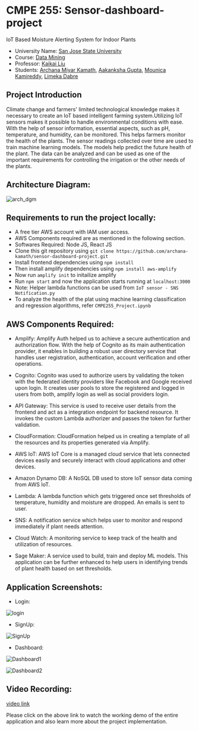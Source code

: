 # CMPE 255: Sensor-dashboard-project
IoT Based Moisture Alerting System for Indoor Plants

* University Name: [San Jose State University](http://www.sjsu.edu/)
* Course: [Data Mining](https://catalog.sjsu.edu/preview_course_nopop.php?catoid=12&coid=58423)
* Professor: [Kaikai Liu](https://cmpe.sjsu.edu/profile/kaikai-liu)
* Students: [Archana Miyar Kamath](https://www.linkedin.com/in/archana-kamath-018/), [Aakanksha Gupta](https://www.linkedin.com/in/aakanksha-gupta-739ab993?originalSubdomain=in), [Mounica Kamireddy](https://www.linkedin.com/in/mounica-kamireddy/), [Limeka Dabre](https://www.linkedin.com/in/limekadabre/)

## Project Introduction

Climate change and farmers' limited technological knowledge makes it necessary to create an IoT based intelligent farming system.Utilizing IoT sensors makes it possible to handle environmental conditions with ease. With the help of sensor information, essential aspects, such as pH, temperature, and humidity, can be monitored. This helps farmers monitor the health of the plants. The sensor readings collected over time are used to train machine learning models. The models help predict the future health of the plant. The data can be analyzed and can be used as one of the important requirements for controlling the irrigation or the other needs of the plants.

## Architecture Diagram:

![arch_dgm](https://user-images.githubusercontent.com/27188674/207071902-9c14de83-0e15-430e-a38e-5c1e6b9f7223.png)

## Requirements to run the project locally:

* A free tier AWS account with IAM user access.
* AWS Components required are as mentioned in the following section.
* Softwares Required: Node JS, React JS
* Clone this git repository using ```git clone https://github.com/archana-kamath/sensor-dashboard-project.git```
* Install frontend dependencies using ```npm install```
* Then install amplify dependencies using ```npm install aws-amplify```
* Now run ```amplify init``` to initailize amplify
* Run ```npm start``` and now the application starts running at ```localhost:3000```
* Note: Helper lambda functions can be used from ```IoT sensor - SNS Notification.py```
* To analyze the health of the plat using machine learning classification and regression algorithms, refer ```CMPE255_Project.ipynb```

## AWS Components Required:

* Amplify: Amplify Auth helped us to achieve a secure authentication and authorization flow. With the help of Cognito as its main authentication provider, it enables in                  building a  robust user directory service that handles user registration, authentication, account verification and other operations.   

* Cognito: Cognito was used to authorize users by validating the token with the federated identity providers like Facebook and Google received upon login. It creates user                pools to store the registered and logged in users from both, amplify login as well as social providers login.

* API Gateway: This service is used to receive user details from the frontend and act as a integration endpoint for backend resource. It invokes the custom Lambda authorizer                 and passes the token for further validation.

* CloudFormation:  CloudFormation helped us in creating a template of all the resources and its properties generated via Amplify. 

* AWS IoT: AWS IoT Core is a managed cloud service that lets connected devices easily and securely interact with cloud applications and other devices.

* Amazon Dynamo DB: A NoSQL DB used to store IoT sensor data coming from AWS IoT. 

* Lambda: A lambda function which gets triggered once set thresholds of temperature, humidity and moisture are dropped. An emails is sent to user. 

* SNS: A notification service which helps user to monitor and respond immediately if plant needs attention.

* Cloud Watch: A monitoring service to keep track of the health and utilization of resources.

* Sage Maker: A service used to build, train and deploy ML models. This application can be further enhanced to help users in identifying trends of plant health based on set thresholds.

## Application Screenshots:

* Login:

![login](https://user-images.githubusercontent.com/27188674/207077158-f888e81b-fe24-4afd-8262-86ffa38117e0.png)

* SignUp:

![SignUp](https://user-images.githubusercontent.com/27188674/207077472-48ede52f-8296-4d0e-9024-9e6808fed7c9.png)

* Dashboard:

![Dashboard1](https://user-images.githubusercontent.com/27188674/207078979-20405f84-c579-46b0-a8b1-266f2a676585.png)

![Dashboard2](https://user-images.githubusercontent.com/27188674/207078919-228b30b1-fe23-461a-8d61-cc7391cff584.png)




## Video Recording:

[video link](https://drive.google.com/file/d/1HVUK9V9qgagwNnfLe-iUzGoAVk8GV7YW/view?usp=share_link)


Please click on the above link to watch the working demo of the entire application and also learn more about the project implementation.





